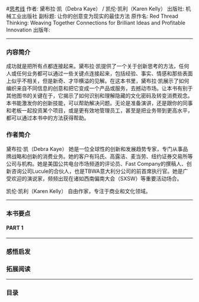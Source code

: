 #[思考线](https://book.douban.com/subject/26704104/)
作者: 黛布拉·凯（Debra Kaye） / 凯伦·凯利（Karen Kelly）
出版社: 机械工业出版社
副标题: 让你的创意变为现实的最佳方法
原作名: Red Thread Thinking: Weaving Together Connections for Brilliant Ideas and Profitable Innovation
出版年: 
***
### 内容简介 
成功就是把所有点都连接起来。黛布拉·凯提供了一个关于创新思考的方法，任何人或任何业务都可以通过一些关键点连接起来，包括经验、事实、情感和那些表面上似乎不相关，但是新奇、才华横溢的见解。在这本书里，黛布拉·凯展示了如何编织来自不同信息的创意和把它变成一个产品或服务，去撼动市场。让本书有别于其他图书的关键在于，它揭示了如何识别和理解隐藏的文化密码及转变消费观念。本书能激发你的创新技能，可以帮助解决问题。无论是准备演讲，还是跟你的同事和老板一起投资某个项目，或是更有效地管理员工，甚至是把业务带到更高水平，都可以通过本书中的方法获得帮助。
### 作者简介 
黛布拉·凯（Debra Kaye）
她是一位全球性的创新和发展趋势专家，专门从事品牌战略和创新的消费业务。她的客户有玛氏、高露洁、麦当劳、纽约证券交易所等公司与机构。她是美国公共电台市场频道的评论员、Fast Company的撰稿人、创新咨询公司Lucule的合伙人，也是TBWA意大利分公司的前首席执行官。她是广受欢迎的演说家，频频出现在诸如西南偏南大会（SXSW）等重要活动场合。

凯伦·凯利（Karen Kelly）
自由作家，专注于商业和文化领域。
***
### 本书要点
#### PART 1 
***
### 感悟启发
### 拓展阅读
***
### 目录

